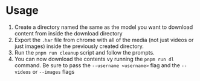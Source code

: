 # Usage
1) Create a directory named the same as the model you want to download content from inside the download directory
2) Export the `.har` file from chrome with all of the media (not just videos or just images) inside the previously created directory.
3) Run the `pnpm run cleanup` script and follow the prompts.
4) You can now download the contents vy running the `pnpm run dl` command. Be sure to pass the `--username <username>` flag and the `--videos` or `--images` flags
